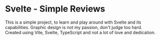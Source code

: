 # Svelte - Simple Reviews

This is a simple project, to learn and play around with Svelte and its capabilities. Graphic design is not my passion, don't judge too hard. 
Created using Vite, Svelte, TypeScript and not a lot of love and dedication.